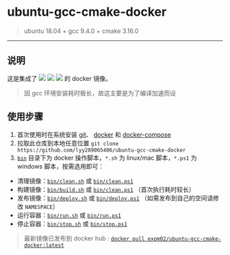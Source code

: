 # ubuntu-gcc-cmake-docker
> ubuntu 18.04 + gcc 9.4.0 + cmake 3.16.0

------

## 说明

这是集成了 ![](https://img.shields.io/badge/ubuntu|20.04-brightgreen.svg) ![](https://img.shields.io/badge/gcc|9.4.0-brightgreen.svg) ![](https://img.shields.io/badge/cmake|3.16.0-brightgreen.svg) 的 docker 镜像。

> 因 gcc 环境安装耗时极长，故这主要是为了编译加速而设


## 使用步骤

1. 首次使用时在系统安装 [git](https://git-scm.com/)、 [docker](https://www.docker.com/) 和 [docker-compose](https://docs.docker.com/compose/install/)
2. 拉取此仓库到本地任意位置 `git clone https://github.com/lyy289065406/ubuntu-gcc-cmake-docker`
4. [`bin`](./bin) 目录下为 docker 操作脚本，`*.sh` 为 linux/mac 脚本，`*.ps1` 为 windows 脚本，按需选用即可：
  - 清理镜像：[`bin/clean.sh`](./bin/clean.sh) 或 [`bin/clean.ps1`](./bin/clean.ps1)
  - 构建镜像：[`bin/build.sh`](./bin/build.sh) 或 [`bin/clean.ps1`](./bin/build.ps1) （首次执行耗时较长）
  - 发布镜像：[`bin/deploy.sh`](./bin/deploy.sh) 或 [`bin/deploy.ps1`](./bin/deploy.ps1) （如需发布到自己的空间请修改 `NAMESPACE`）
  - 运行容器：[`bin/run.sh`](./bin/run.sh) 或 [`bin/run.ps1`](./bin/run.ps1)
  - 停止容器：[`bin/stop.sh`](./bin/stop.sh) 或 [`bin/stop.ps1`](./bin/stop.ps1)


> 最新镜像已发布到 docker hub : [`docker pull expm02/ubuntu-gcc-cmake-docker:latest`](https://hub.docker.com/r/expm02/ubuntu-gcc-cmake-docker)
